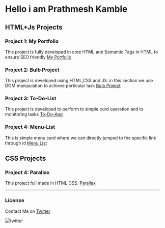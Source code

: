 # Hello i am Prathmesh Kamble

## HTML+Js Projects

### Project 1: My Portfolio

This project is fully developed in core HTML and Semantic Tags in HTML to ensure SEO friendly 
[My Portfolio](https://pktechnic.netlify.app/html/portofolio_project/index.html "My Portfolio")


### Project 2: Bulb Project
This project is developed using HTML,CSS and JS. in this section we use DOM manipulation to achieve perticular task
[Bulb Project](https://pktechnic.netlify.app/bulb%20project/index.html "DOM Projects")


### Project 3: To-Do-List
This project is developed to perform to simple curd operation and to monitoring tasks
[To-Do-App](https://pktechnic.netlify.app/to-do-app/index.html "Task schedular")

### Project 4: Menu-List
This is simple menu card where we can directly jumped to the specific link through id
[Menu List](https://pktechnic.netlify.app/html/onepage_menulist/index.html "Menu Card")


## CSS Projects

### Project 4: Parallax
This project full made in HTML CSS.
[Parallax](https://pktechnic.netlify.app/css/parallax_view/index.html "View Parallax")

***
### License
Contact Me on  [Twitter](https://x.com/PrathmeshNaray1?mx=2 "Twitter")

![twitter](https://img.shields.io/twitter/follow/:PrathmeshNaray1)
